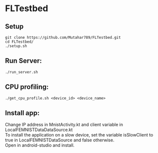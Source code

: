 # FLTestbed

## Setup
```
git clone https://github.com/Mutahar789/FLTestbed.git
cd FLTestbed/
./setup.sh
```

## Run Server:
```
./run_server.sh
```

## CPU profiling:
```
./get_cpu_profile.sh <device_id> <device_name>
```

## Install app:
Change IP address in MnistActivity.kt and client variable in LocalFEMNISTDataDataSource.kt <br />
To install the application on a slow device, set the variable isSlowClient to true in LocalFEMNISTDataSource and false otherwise. <br />
Open in android-studio and install. <br />

